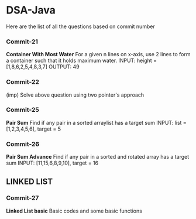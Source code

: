 # DSA-Java

Here are the list of all the questions based on commit number

### Commit-21
**Container With Most Water**
For a given n lines on x-axis, use 2 lines to form a container such that it holds maximum water.
INPUT: height = [1,8,6,2,5,4,8,3,7]
OUTPUT: 49

### Commit-22
(imp) Solve above question using two pointer's approach

### Commit-25
**Pair Sum**
Find if any pair in a sorted arraylist has a target sum
INPUT: list = [1,2,3,4,5,6], target = 5

### Commit-26
**Pair Sum Advance**
Find if any pair in a sorted and rotated array has a target sum
INPUT: [11,15,6,8,9,10], target = 16

## LINKED LIST

### Commit-27
**Linked List basic**
Basic codes and some basic functions

